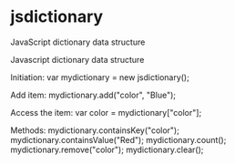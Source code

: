 # jsdictionary
JavaScript dictionary data structure


Javascript dictionary data structure

Initiation: var mydictionary = new jsdictionary();

Add item: mydictionary.add("color", "Blue");

Access the item: var color = mydictionary["color"];

Methods: mydictionary.containsKey("color"); 
mydictionary.containsValue("Red"); 
mydictionary.count(); 
mydictionary.remove("color"); 
mydictionary.clear();

